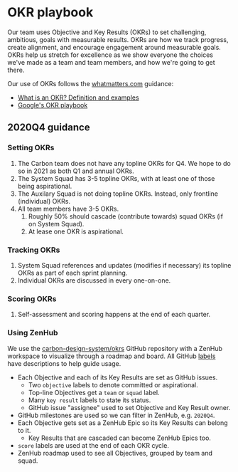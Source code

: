 # OKR playbook

Our team uses Objective and Key Results (OKRs) to set challenging, ambitious, goals with measurable results. OKRs are how we track progress, create alignment, and encourage engagement around measurable goals. OKRs help us stretch for excellence as we show everyone the choices we've made as a team and team members, and how we're going to get there.

Our use of OKRs follows the [whatmatters.com](https://www.whatmatters.com/) guidance:

- [What is an OKR? Definition and examples](https://www.whatmatters.com/faqs/okr-meaning-definition-example/)
- [Google's OKR playbook](https://www.whatmatters.com/resources/google-okr-playbook/)

## 2020Q4 guidance

### Setting OKRs

1. The Carbon team does not have any topline OKRs for Q4. We hope to do so in 2021 as both Q1 and annual OKRs.
1. The System Squad has 3-5 topline OKRs, with at least one of those being aspirational.
1. The Auxilary Squad is not doing topline OKRs. Instead, only frontline (individual) OKRs.
1. All team members have 3-5 OKRs.
   1. Roughly 50% should cascade (contribute towards) squad OKRs (if on System Squad).
   1. At lease one OKR is aspirational.

### Tracking OKRs

1. System Squad references and updates (modifies if necessary) its topline OKRs as part of each sprint planning.
1. Individual OKRs are discussed in every one-on-one.

### Scoring OKRs

1. Self-assessment and scoring happens at the end of each quarter.

### Using ZenHub

We use the [carbon-design-system/okrs](https://github.com/carbon-design-system/okrs) GitHub repository with a ZenHub workspace to visualize through a roadmap and board. All GitHub [labels](https://github.com/carbon-design-system/okrs/labels) have descriptions to help guide usage.

- Each Objective and each of its Key Results are set as GitHub issues.
  - Two `objective` labels to denote committed or aspirational.
  - Top-line Objectives get a `team` or `squad` label.
  - Many `key result` labels to state its status.
  - GitHub issue "assignee" used to set Objective and Key Result owner.
- GitHub milestones are used so we can filter in ZenHub, e.g. `2020Q4`.
- Each Objective gets set as a ZenHub Epic so its Key Results can belong to it.
  - Key Results that are cascaded can become ZenHub Epics too.
- `score` labels are used at the end of each OKR cycle.
- ZenHub roadmap used to see all Objectives, grouped by team and squad.
